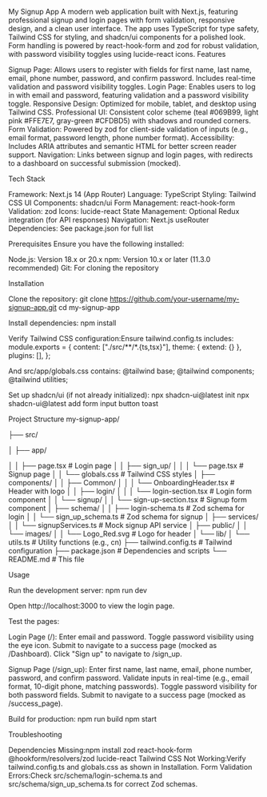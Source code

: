My Signup App
A modern web application built with Next.js, featuring professional signup and login pages with form validation, responsive design, and a clean user interface. The app uses TypeScript for type safety, Tailwind CSS for styling, and shadcn/ui components for a polished look. Form handling is powered by react-hook-form and zod for robust validation, with password visibility toggles using lucide-react icons.
Features

Signup Page: Allows users to register with fields for first name, last name, email, phone number, password, and confirm password. Includes real-time validation and password visibility toggles.
Login Page: Enables users to log in with email and password, featuring validation and a password visibility toggle.
Responsive Design: Optimized for mobile, tablet, and desktop using Tailwind CSS.
Professional UI: Consistent color scheme (teal #069B99, light pink #FFE7E7, gray-green #CFDBD5) with shadows and rounded corners.
Form Validation: Powered by zod for client-side validation of inputs (e.g., email format, password length, phone number format).
Accessibility: Includes ARIA attributes and semantic HTML for better screen reader support.
Navigation: Links between signup and login pages, with redirects to a dashboard on successful submission (mocked).

Tech Stack

Framework: Next.js 14 (App Router)
Language: TypeScript
Styling: Tailwind CSS
UI Components: shadcn/ui
Form Management: react-hook-form
Validation: zod
Icons: lucide-react
State Management: Optional Redux integration (for API responses)
Navigation: Next.js useRouter
Dependencies: See package.json for full list

Prerequisites
Ensure you have the following installed:

Node.js: Version 18.x or 20.x
npm: Version 10.x or later (11.3.0 recommended)
Git: For cloning the repository

Installation

Clone the repository:
git clone https://github.com/your-username/my-signup-app.git
cd my-signup-app


Install dependencies:
npm install


Verify Tailwind CSS configuration:Ensure tailwind.config.ts includes:
module.exports = {
  content: ["./src/**/*.{ts,tsx}"],
  theme: { extend: {} },
  plugins: [],
};

And src/app/globals.css contains:
@tailwind base;
@tailwind components;
@tailwind utilities;


Set up shadcn/ui (if not already initialized):
npx shadcn-ui@latest init
npx shadcn-ui@latest add form input button toast



Project Structure
my-signup-app/

├── src/

│   ├── app/

│   │   ├── page.tsx              # Login page
│   │   ├── sign_up/
│   │   │   └── page.tsx          # Signup page
│   │   └── globals.css           # Tailwind CSS styles
│   ├── components/
│   │   ├── Common/
│   │   │   └── OnboardingHeader.tsx  # Header with logo
│   │   ├── login/
│   │   │   └── login-section.tsx # Login form component
│   │   └── signup/
│   │       └── sign-up-section.tsx # Signup form component
│   ├── schema/
│   │   ├── login-schema.ts       # Zod schema for login
│   │   └── sign_up_schema.ts     # Zod schema for signup
│   ├── services/
│   │   └── signupServices.ts     # Mock signup API service
│   ├── public/
│   │   └── images/
│   │       └── Logo_Red.svg      # Logo for header
│   └── lib/
│       └── utils.ts              # Utility functions (e.g., cn)
├── tailwind.config.ts            # Tailwind configuration
├── package.json                  # Dependencies and scripts
└── README.md                     # This file

Usage

Run the development server:
npm run dev

Open http://localhost:3000 to view the login page.

Test the pages:

Login Page (/):
Enter email and password.
Toggle password visibility using the eye icon.
Submit to navigate to a success page (mocked as /Dashboard).
Click "Sign up" to navigate to /sign_up.


Signup Page (/sign_up):
Enter first name, last name, email, phone number, password, and confirm password.
Validate inputs in real-time (e.g., email format, 10-digit phone, matching passwords).
Toggle password visibility for both password fields.
Submit to navigate to a success page (mocked as /success_page).




Build for production:
npm run build
npm start


Troubleshooting

Dependencies Missing:npm install zod react-hook-form @hookform/resolvers/zod lucide-react
Tailwind CSS Not Working:Verify tailwind.config.ts and globals.css as shown in Installation.
Form Validation Errors:Check src/schema/login-schema.ts and src/schema/sign_up_schema.ts for correct Zod schemas.

